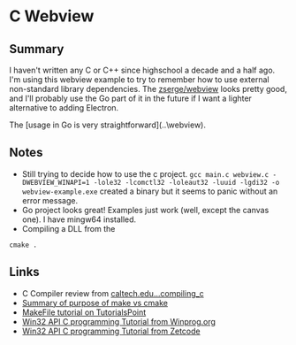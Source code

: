 # C Webview

## Summary

I haven't written any C or C++ since highschool a decade and a half ago. I'm using this webview example to try to remember how to use external non-standard library dependencies. The [zserge/webview](https://github.com/zserge/webview) looks pretty good, and I'll probably use the Go part of it in the future if I want a lighter alternative to adding Electron.

The [usage in Go is very straightforward](..\webview\).

## Notes

 - Still trying to decide how to use the c project. `gcc main.c webview.c -DWEBVIEW_WINAPI=1 -lole32 -lcomctl32 -loleaut32 -luuid -lgdi32 -o webview-example.exe` created a binary but it seems to panic without an error message.
 - Go project looks great! Examples just work (well, except the canvas one). I have mingw64 installed.
 - Compiling a DLL from the 

```
cmake .
```

## Links
 - C Compiler review from [caltech.edu...compiling\_c](http://courses.cms.caltech.edu/cs11/material/c/mike/misc/compiling_c.html)
 - [Summary of purpose of make vs cmake](https://stackoverflow.com/questions/39761924/understanding-roles-of-cmake-make-and-gcc?rq=1)
 - [MakeFile tutorial on TutorialsPoint](https://www.tutorialspoint.com/makefile/makefile_example.htm)
 - [Win32 API C programming Tutorial from Winprog.org](http://www.winprog.org/tutorial/start.html)
 - [Win32 API C programming Tutorial from Zetcode](http://zetcode.com/gui/winapi/)